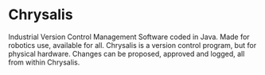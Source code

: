 # Chrysalis
Industrial Version Control Management Software coded in Java. Made for robotics use, available for all.
Chrysalis is a version control program, but for physical hardware. Changes can be proposed, approved and logged, all from within Chrysalis.
